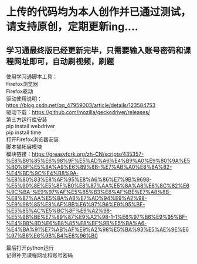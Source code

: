 # 上传的代码均为本人创作并已通过测试，请支持原创，定期更新ing....<br>
##   学习通最终版已经更新完毕，只需要输入账号密码和课程网址即可，自动刷视频，刷题<br>
使用学习通脚本工具：<br>
Firefox浏览器<br>
Firefox驱动 <br>
驱动使用说明：https://blog.csdn.net/qq_47959003/article/details/123584753<br>
驱动下载：https://github.com/mozilla/geckodriver/releases/<br>
第三方运行库安装<br>
pip install webdriver<br>
pip install time<br>
打开Firefox浏览器安装<br>
脚本猫拓展模块<br>
模块链接：https://greasyfork.org/zh-CN/scripts/435357-%E8%B6%85%E6%98%9F%E5%AD%A6%E4%B9%A0%E9%80%9A%E5%B0%8F%E5%8A%A9%E6%89%8B-%E7%AB%A0%E8%8A%82-%E4%BD%9C%E4%B8%9A-%E8%80%83%E8%AF%95%E8%A6%86%E7%9B%9698-%E5%90%8E%E5%8F%B0%E8%87%AA%E5%8A%A8%E6%8C%82%E6%9C%BA-%E9%97%AF%E5%85%B3%E8%AF%BE%E7%A8%8B-%E8%87%AA%E5%8A%A8%E7%AD%94%E9%A2%98-%E9%98%85%E8%AF%BB%E6%97%B6%E9%95%BF-%E5%85%AC%E5%BC%8F%E9%A2%98-%E5%9B%BE%E7%89%87%E9%A2%98-1-1%E6%97%B6%E9%95%BF-%E4%B8%8D%E6%B8%85%E8%BF%9B%E5%BA%A6-%E4%BA%91%E7%AB%AF%E9%A2%98%E5%BA%93%E5%AE%9E%E6%97%B6%E6%9B%B4%E6%96%B0<br>

最后打开python运行<br>
记得补充课程网址和账号密码<br>
